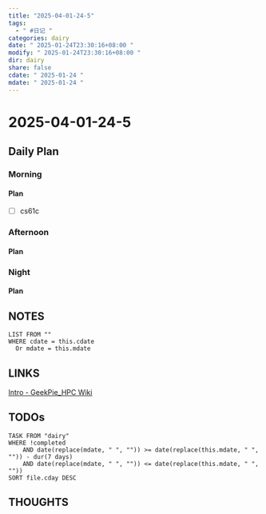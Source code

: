```yaml
---
title: "2025-04-01-24-5"
tags:
  - " #日记 "
categories: dairy
date: " 2025-01-24T23:30:16+08:00 "
modify: " 2025-01-24T23:30:16+08:00 "
dir: dairy
share: false
cdate: " 2025-01-24 "
mdate: " 2025-01-24 "
---
```


# 2025-04-01-24-5

## Daily Plan

### Morning

#### Plan
- [ ] cs61c
### Afternoon

#### Plan

### Night

#### Plan

## NOTES

```dataview
LIST FROM "" 
WHERE cdate = this.cdate
  Or mdate = this.mdate
```

## LINKS
[Intro - GeekPie\_HPC Wiki](https://hpc.geekpie.club/wiki/index.html)
## TODOs

```dataview
TASK FROM "dairy" 
WHERE !completed 
	AND date(replace(mdate, " ", "")) >= date(replace(this.mdate, " ", "")) - dur(7 days) 
	AND date(replace(mdate, " ", "")) <= date(replace(this.mdate, " ", ""))
SORT file.cday DESC
```

## THOUGHTS
